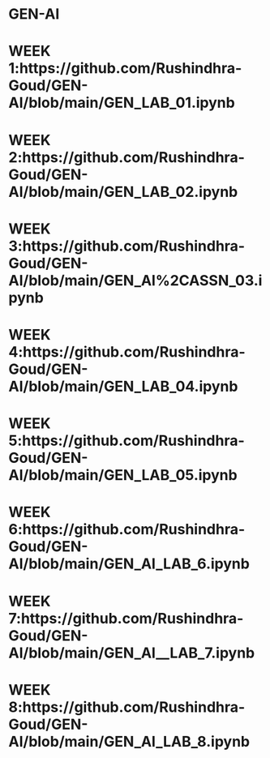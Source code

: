 # GEN-AI
<H1>WEEK 1:https://github.com/Rushindhra-Goud/GEN-AI/blob/main/GEN_LAB_01.ipynb
<BR>
<H1>WEEK 2:https://github.com/Rushindhra-Goud/GEN-AI/blob/main/GEN_LAB_02.ipynb
<BR>
<H1>WEEK 3:https://github.com/Rushindhra-Goud/GEN-AI/blob/main/GEN_AI%2CASSN_03.ipynb
<BR>
<H1>WEEK 4:https://github.com/Rushindhra-Goud/GEN-AI/blob/main/GEN_LAB_04.ipynb
<BR>
<H1>WEEK 5:https://github.com/Rushindhra-Goud/GEN-AI/blob/main/GEN_LAB_05.ipynb
<BR>
<H1>WEEK 6:https://github.com/Rushindhra-Goud/GEN-AI/blob/main/GEN_AI_LAB_6.ipynb
<BR>
<H1>WEEK 7:https://github.com/Rushindhra-Goud/GEN-AI/blob/main/GEN_AI__LAB_7.ipynb
<BR>
<H1>WEEK 8:https://github.com/Rushindhra-Goud/GEN-AI/blob/main/GEN_AI_LAB_8.ipynb
<BR>
